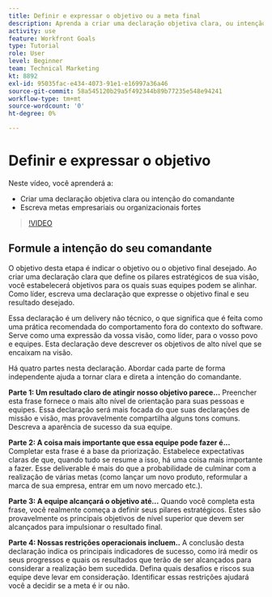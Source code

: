 ```yaml
---
title: Definir e expressar o objetivo ou a meta final
description: Aprenda a criar uma declaração objetiva clara, ou intenção do comandante, e escrever objetivos empresariais ou organizacionais fortes.
activity: use
feature: Workfront Goals
type: Tutorial
role: User
level: Beginner
team: Technical Marketing
kt: 8892
exl-id: 95035fac-e434-4073-91e1-e16997a36a46
source-git-commit: 58a545120b29a5f492344b89b77235e548e94241
workflow-type: tm+mt
source-wordcount: '0'
ht-degree: 0%

---
```


# Definir e expressar o objetivo

Neste vídeo, você aprenderá a:

* Criar uma declaração objetiva clara ou intenção do comandante
* Escreva metas empresariais ou organizacionais fortes

>[!VIDEO](https://video.tv.adobe.com/v/335186/?quality=12)

<!--
Your turn graphic
-->

## Formule a intenção do seu comandante

O objetivo desta etapa é indicar o objetivo ou o objetivo final desejado. Ao criar uma declaração clara que define os pilares estratégicos de sua visão, você estabelecerá objetivos para os quais suas equipes podem se alinhar. Como líder, escreva uma declaração que expresse o objetivo final e seu resultado desejado.

Essa declaração é um delivery não técnico, o que significa que é feita como uma prática recomendada do comportamento fora do contexto do software. Serve como uma expressão da vossa visão, como líder, para o vosso povo e equipes. Esta declaração deve descrever os objetivos de alto nível que se encaixam na visão.

Há quatro partes nesta declaração. Abordar cada parte de forma independente ajuda a tornar clara e direta a intenção do comandante.

**Parte 1: Um resultado claro de atingir nosso objetivo parece...**
Preencher esta frase fornece o mais alto nível de orientação para suas pessoas e equipes. Essa declaração será mais focada do que suas declarações de missão e visão, mas provavelmente compartilha alguns tons comuns. Descreva a aparência de sucesso da sua equipe.

**Parte 2: A coisa mais importante que essa equipe pode fazer é...**
Completar esta frase é a base da priorização. Estabelece expectativas claras de que, quando tudo se resume a isso, há uma coisa mais importante a fazer. Esse deliverable é mais do que a probabilidade de culminar com a realização de várias metas (como lançar um novo produto, reformular a marca de sua empresa, entrar em um novo mercado etc.).

**Parte 3: A equipe alcançará o objetivo até...**
Quando você completa esta frase, você realmente começa a definir seus pilares estratégicos. Estes são provavelmente os principais objetivos de nível superior que devem ser alcançados para impulsionar o resultado final.

**Parte 4: Nossas restrições operacionais incluem..**
A conclusão desta declaração indica os principais indicadores de sucesso, como irá medir os seus progressos e quais os resultados que terão de ser alcançados para considerar a realização bem sucedida. Defina quais desafios e riscos sua equipe deve levar em consideração. Identificar essas restrições ajudará você a decidir se a meta é ir ou não.
